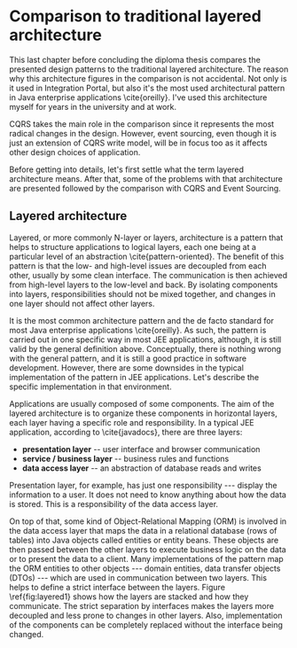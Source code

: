 # Comparison to traditional layered architecture

This last chapter before concluding the diploma thesis compares the presented design patterns to the traditional layered architecture. The reason why this architecture figures in the comparison is not accidental. Not only is it used in Integration Portal, but also it's the most used architectural pattern in Java enterprise applications \cite{oreilly}. I've used this architecture myself for years in the university and at work.

CQRS takes the main role in the comparison since it represents the most radical changes in the design. However, event sourcing, even though it is just an extension of CQRS write model, will be in focus too as it affects other design choices of application.

Before getting into details, let's first settle what the term layered architecture means. After that, some of the problems with that architecture are presented followed by the comparison with CQRS and Event Sourcing.

## Layered architecture

Layered, or more commonly N-layer or layers, architecture is a pattern that helps to structure applications to logical layers, each one being at a particular level of an abstraction \cite{pattern-oriented}. The benefit of this pattern is that the low- and high-level issues are decoupled from each other, usually by some clean interface. The communication is then achieved from high-level layers to the low-level and back. By isolating components into layers, responsibilities should not be mixed together, and changes in one layer should not affect other layers.

It is the most common architecture pattern and the de facto standard for most Java enterprise applications \cite{oreilly}. As such, the pattern is carried out in one specific way in most JEE applications, although, it is still valid by the general definition above. Conceptually, there is nothing wrong with the general pattern, and it is still a good practice in software development. However, there are some downsides in the typical implementation of the pattern in JEE applications. Let's describe the specific implementation in that environment.

Applications are usually composed of some components. The aim of the layered architecture is to organize these components in horizontal layers, each layer having a specific role and responsibility. In a typical JEE application, according to \cite{javadocs}, there are three layers:

- **presentation layer** -- user interface and browser communication
- **service / business layer** -- business rules and functions
- **data access layer** -- an abstraction of database reads and writes

Presentation layer, for example, has just one responsibility --- display the information to a user. It does not need to know anything about how the data is stored. This is a responsibility of the data access layer.

On top of that, some kind of Object-Relational Mapping (ORM) is involved in the data access layer that maps the data in a relational database (rows of tables) into Java objects called entities or entity beans. These objects are then passed between the other layers to execute business logic on the data or to present the data to a client. Many implementations of the pattern map the ORM entities to other objects --- domain entities, data transfer objects (DTOs) ---  which are used in communication between two layers. This helps to define a strict interface between the layers. Figure \ref{fig:layered1} shows how the layers are stacked and how they communicate. The strict separation by interfaces makes the layers more decoupled and less prone to changes in other layers. Also, implementation of the components can be completely replaced without the interface being changed.